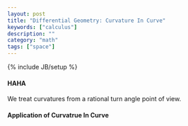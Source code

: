```yaml
---
layout: post
title: "Differential Geometry: Curvature In Curve"
keywords: ["calculus"]
description: ""
category: "math"
tags: ["space"]
---
```

{% include JB/setup %}

#### HAHA
We treat curvatures from a rational turn angle point of view.

#### Application of Curvatrue In Curve

